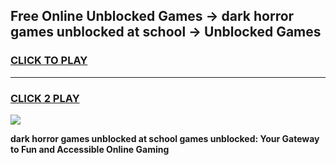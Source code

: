 
## Free Online Unblocked Games → dark horror games unblocked at school → Unblocked Games
<h3>
<a href="https://premium.freeplayer.one?title=dark_horror_games_unblocked_at_school&ref=21F">CLICK TO PLAY</a></h3>
<hr>

<h3>
<a href="https://premium.freeplayer.one?title=dark_horror_games_unblocked_at_school&ref=21F">CLICK 2 PLAY</a>
  
</h3>

<a href="https://premium.freeplayer.one?title=dark_horror_games_unblocked_at_school&ref=21F/"><img src="https://clearcache.store/games.png"></a>


**dark horror games unblocked at school games unblocked: Your Gateway to Fun and Accessible Online Gaming**
